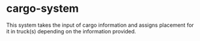 # cargo-system
This system takes the input of cargo information and assigns placement for it in truck(s) depending on the information provided.
